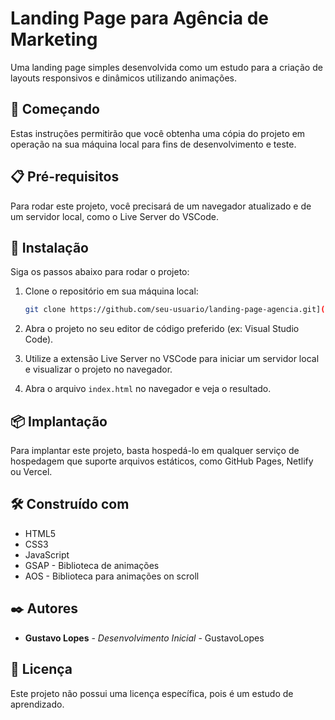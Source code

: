 # Landing Page para Agência de Marketing

Uma landing page simples desenvolvida como um estudo para a criação de layouts responsivos e dinâmicos utilizando animações.

## 🚀 Começando

Estas instruções permitirão que você obtenha uma cópia do projeto em operação na sua máquina local para fins de desenvolvimento e teste.

## 📋 Pré-requisitos

Para rodar este projeto, você precisará de um navegador atualizado e de um servidor local, como o Live Server do VSCode.

## 🔧 Instalação

Siga os passos abaixo para rodar o projeto:

1. Clone o repositório em sua máquina local:

    ```bash
    git clone https://github.com/seu-usuario/landing-page-agencia.git](https://github.com/Gustavoloppes-dev/Landing-Page-Agencia.git
    ```

2. Abra o projeto no seu editor de código preferido (ex: Visual Studio Code).

3. Utilize a extensão Live Server no VSCode para iniciar um servidor local e visualizar o projeto no navegador.

4. Abra o arquivo `index.html` no navegador e veja o resultado.

## 📦 Implantação

Para implantar este projeto, basta hospedá-lo em qualquer serviço de hospedagem que suporte arquivos estáticos, como GitHub Pages, Netlify ou Vercel.

## 🛠️ Construído com

- HTML5
- CSS3
- JavaScript
- GSAP - Biblioteca de animações
- AOS - Biblioteca para animações on scroll

## ✒️ Autores

- **Gustavo Lopes** - *Desenvolvimento Inicial* - GustavoLopes

## 📄 Licença

Este projeto não possui uma licença específica, pois é um estudo de aprendizado.
